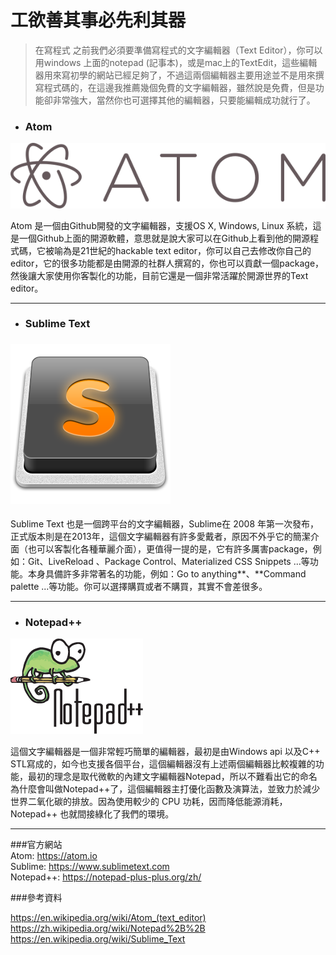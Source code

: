 # 工欲善其事必先利其器

> 在寫程式 之前我們必須要準備寫程式的文字編輯器（Text Editor），你可以用windows 上面的notepad (記事本)，或是mac上的TextEdit，這些編輯器用來寫初學的網站已經足夠了，不過這兩個編輯器主要用途並不是用來撰寫程式碼的，在這邊我推薦幾個免費的文字編輯器，雖然說是免費，但是功能卻非常強大，當然你也可選擇其他的編輯器，只要能編輯成功就行了。

* ### Atom

![](/assets/Atom_icon.png)

Atom 是一個由Github開發的文字編輯器，支援OS X, Windows, Linux 系統，這是一個Github上面的開源軟體，意思就是說大家可以在Github上看到他的開源程式碼，它被喻為是21世紀的hackable text editor，你可以自己去修改你自己的editor，它的很多功能都是由開源的社群人撰寫的，你也可以貢獻一個package，然後讓大家使用你客製化的功能，目前它還是一個非常活躍於開源世界的Text editor。

---

* ### Sublime Text

### ![](/assets/Sublime_Text_Logo.png)

Sublime Text 也是一個跨平台的文字編輯器，Sublime在 2008 年第一次發布，正式版本則是在2013年，這個文字編輯器有許多愛戴者，原因不外乎它的簡潔介面（也可以客製化各種華麗介面），更值得一提的是，它有許多厲害package，例如：Git、LiveReload 、Package Control、Materialized CSS Snippets ...等功能。本身具備許多非常著名的功能，例如：Go to anything**、**Command palette ...等功能。你可以選擇購買或者不購買，其實不會差很多。

---

* ### Notepad++

![](/assets/Notepad++_Logo.png)

這個文字編輯器是一個非常輕巧簡單的編輯器，最初是由Windows api 以及C++ STL寫成的，如今也支援各個平台，這個編輯器沒有上述兩個編輯器比較複雜的功能，最初的理念是取代微軟的內建文字編輯器Notepad，所以不難看出它的命名為什麼會叫做Notepad++了，這個編輯器主打優化函數及演算法，並致力於減少世界二氧化碳的排放。因為使用較少的 CPU 功耗，因而降低能源消耗，Notepad++ 也就間接綠化了我們的環境。

---

###官方網站 <br />
Atom: https://atom.io <br />
Sublime: https://www.sublimetext.com<br />
Notepad++: https://notepad-plus-plus.org/zh/<br />

###參考資料


https://en.wikipedia.org/wiki/Atom_(text_editor)<br />
https://zh.wikipedia.org/wiki/Notepad%2B%2B<br />
https://en.wikipedia.org/wiki/Sublime_Text<br />


























